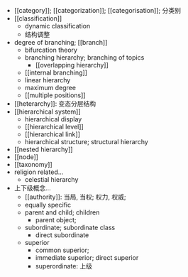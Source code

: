 - [[category]]; [[categorization]]; [[categorisation]]; 分类别
- [[classification]]
    - dynamic classification
    - 结构调整
- degree of branching; [[branch]]
    - bifurcation theory
    - branching hierarchy; branching of topics
        - [[overlapping hierarchy]]
    - [[internal branching]]
    - linear hierarchy
    - maximum degree
    - [[multiple positions]]
- [[heterarchy]]: 变态分层结构
- [[hierarchical system]]
    - hierarchical display
    - [[hierarchical level]]
    - [[hierarchical link]]
    - hierarchical structure; structural hierarchy
- [[nested hierarchy]]
- [[node]]
- [[taxonomy]]
- religion related...
    - celestial hierarchy
- 上下级概念...
    - [[authority]]: 当局, 当权; 权力, 权威;
    - equally specific
    - parent and child; children
        - parent object;
    - subordinate; subordinate class
        - direct subordinate
    - superior
        - common superior;
        - immediate superior; direct superior
        - superordinate: 上级
